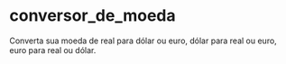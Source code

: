# conversor_de_moeda
 Converta sua moeda de real para dólar ou euro, dólar para real ou euro, euro para real ou dólar.
